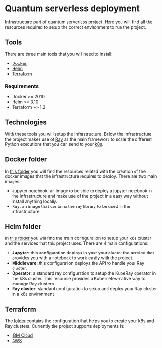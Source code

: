 # Quantum serverless deployment
Infrastructure part of quantum serverless project. Here you will find all the resources required to setup the correct environment to run the project.


## Tools

There are three main tools that you will need to install:
- [Docker](./docker)
- [Helm](./helm)
- [Terraform](./terraform)

### Requirements
- Docker >= 20.10
- Helm >= 3.10
- Terraform ~> 1.2


## Technologies

With these tools you will setup the infrastructure. Below the infrastructure the project makes use of [Ray](https://www.ray.io/) as the main framework to scale
the different Python executions that you can send to your [k8s](https://kubernetes.io/).


## Docker folder
In [this folder](./docker) you will find the resources related with the creation of the docker images that the infrastructure requires to deploy. There are two main images:
- Jupyter notebook: an image to be able to deploy a jupyter notebook in the infrastructure and make use of the project in a easy way without install anything locally.
- Ray: an image that contains the ray library to be used in the infrastructure.


## Helm folder
In [this folder](./helm) you will find the main configuration to setup your k8s cluster and the services that this project uses. There are 4 main configurations:
- **Jupyter**: this configuration deploys in your your cluster the service that provides you with a notebook to work easily with the project.
- **Middleware**: this configuration deploys the API to handle your Ray cluster.
- **Operator**: a standard ray configuration to setup the KubeRay operator in the k8s cluster. This resource provides a Kubernetes-native way to manage Ray clusters.
- **Ray cluster**: standard configuration to setup and deploy your Ray cluster in a k8s environment.


## Terraform
The [folder](./terraform) contains the configuration that helps you to create your k8s and Ray clusters. Currently the project supports deployments in:
- [IBM Cloud](https://cloud.ibm.com/login)
- [AWS](https://aws.amazon.com/)
